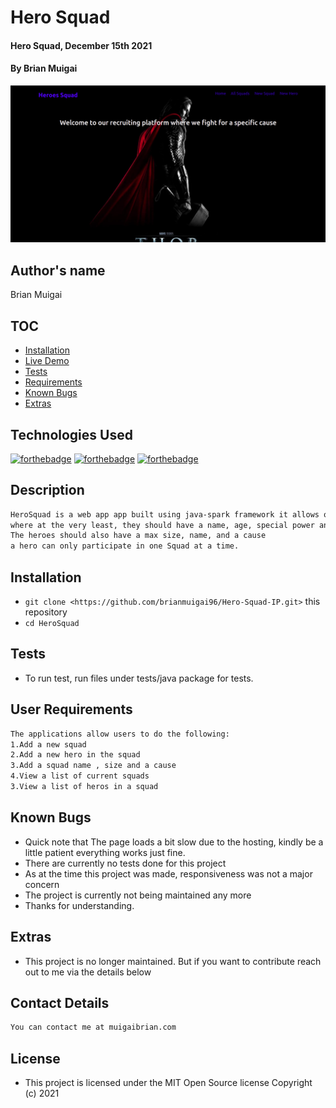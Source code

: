 # Hero Squad
#### Hero Squad, December 15th 2021
#### By **Brian Muigai**
![](screenshot/HeroSquad.png)



## Author's name
Brian Muigai



## TOC

- [Installation](#Installation)
- [Live Demo](#Tests)
- [Tests](#Tests)
- [Requirements](#Requirements)
- [Known Bugs](#Extras)
- [Extras](#Extras)


## Technologies Used
[![forthebadge](https://forthebadge.com/images/badges/made-with-java.svg)](https://forthebadge.com)
[![forthebadge](https://forthebadge.com/images/badges/uses-html.svg)](https://forthebadge.com)
[![forthebadge](https://forthebadge.com/images/badges/uses-css.svg)](https://forthebadge.com)


## Description

```bash
HeroSquad is a web app app built using java-spark framework it allows one to recruit a well-balanced team of superheroes,
where at the very least, they should have a name, age, special power and weakness.
The heroes should also have a max size, name, and a cause
a hero can only participate in one Squad at a time.
```

## Installation
* `git clone <https://github.com/brianmuigai96/Hero-Squad-IP.git>` this repository
* `cd HeroSquad`

## Tests

- To run test, run files under tests/java package for tests.



## User Requirements
```bash
The applications allow users to do the following:
1.Add a new squad
2.Add a new hero in the squad
3.Add a squad name , size and a cause
4.View a list of current squads
3.View a list of heros in a squad

```


## Known Bugs
- Quick note that The page loads a bit slow due to the hosting, kindly be a little patient everything works just fine.
- There are currently no tests done for this project
- As at the time this project was made, responsiveness was not a major concern 
- The project is currently not being maintained any more 
- Thanks for understanding.


## Extras

- This project is no longer maintained. But if you want to contribute reach out to me via the details below 

## Contact Details
```bash
You can contact me at muigaibrian.com
```

## License

- This project is licensed under the MIT Open Source license Copyright (c) 2021

